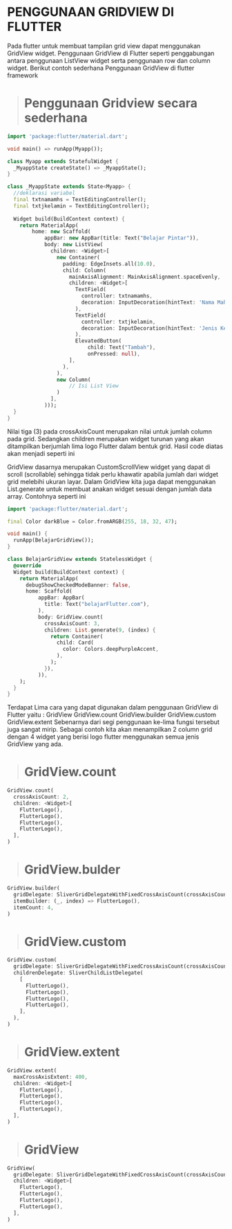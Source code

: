 # PENGGUNAAN GRIDVIEW DI FLUTTER

Pada flutter untuk membuat tampilan grid view dapat menggunakan GridView widget. Penggunaan GridView di Flutter seperti penggabungan antara penggunaan ListView widget serta penggunaan row dan column widget. Berikut contoh sederhana Penggunaan GridView di flutter framework



># Penggunaan Gridview secara sederhana

```dart
import 'package:flutter/material.dart';

void main() => runApp(Myapp());

class Myapp extends StatefulWidget {
  _MyappState createState() => _MyappState();
}

class _MyappState extends State<Myapp> {
  //deklarasi variabel
  final txtnamamhs = TextEditingController();
  final txtjkelamin = TextEditingController();
  
  Widget build(BuildContext context) {
    return MaterialApp(
        home: new Scaffold(
            appBar: new AppBar(title: Text("Belajar Pintar")),
            body: new ListView(
              children: <Widget>[
                new Container(
                  padding: EdgeInsets.all(10.0),
                  child: Column(
                    mainAxisAlignment: MainAxisAlignment.spaceEvenly,
                    children: <Widget>[
                      TextField(
                        controller: txtnamamhs,
                        decoration: InputDecoration(hintText: 'Nama Mahasiswa'),
                      ),
                      TextField(
                        controller: txtjkelamin,
                        decoration: InputDecoration(hintText: 'Jenis Kelamin'),
                      ),
                      ElevatedButton(
                          child: Text("Tambah"),
                          onPressed: null),
                    ],
                  ),
                ),
                new Column(
                    // Isi List View
                )
              ],
            )));
  }
}
```
Nilai tiga (3) pada crossAxisCount merupakan nilai untuk jumlah column pada grid. Sedangkan children merupakan widget turunan yang akan ditampilkan berjumlah lima logo Flutter dalam bentuk grid. Hasil code diatas akan menjadi seperti ini

GridView dasarnya merupakan CustomScrollView widget yang dapat di scroll (scrollable) sehingga tidak perlu khawatir apabila jumlah dari widget grid melebihi ukuran layar. Dalam GridView kita juga dapat menggunakan List.generate untuk membuat anakan widget sesuai dengan jumlah data array. Contohnya seperti ini

```dart
import 'package:flutter/material.dart';

final Color darkBlue = Color.fromARGB(255, 18, 32, 47);

void main() {
  runApp(BelajarGridView());
}

class BelajarGridView extends StatelessWidget {
  @override
  Widget build(BuildContext context) {
    return MaterialApp(
      debugShowCheckedModeBanner: false,
      home: Scaffold(
          appBar: AppBar(
            title: Text("belajarFlutter.com"),
          ),
          body: GridView.count(
            crossAxisCount: 3,
            children: List.generate(9, (index) {
              return Container(
                child: Card(
                  color: Colors.deepPurpleAccent,
                ),
              );
            }),
          )),
    );
  }
}
  ```
  
Terdapat Lima cara yang dapat digunakan dalam penggunaan GridView di Flutter yaitu :
GridView
GridView.count
GridView.builder
GridView.custom
GridView.extent
Sebenarnya dari segi penggunaan ke-lima fungsi tersebut juga sangat mirip. Sebagai contoh kita akan menampilkan 2 column grid dengan 4 widget yang berisi logo flutter menggunakan semua jenis GridView yang ada.

># GridView.count
```dart
GridView.count(
  crossAxisCount: 2,
  children: <Widget>[
    FlutterLogo(),
    FlutterLogo(),
    FlutterLogo(),
    FlutterLogo(),
  ],
)
```
># GridView.bulder
```dart
GridView.builder(
  gridDelegate: SliverGridDelegateWithFixedCrossAxisCount(crossAxisCount: 2),
  itemBuilder: (_, index) => FlutterLogo(),
  itemCount: 4,
)
```

># GridView.custom
```dart
GridView.custom(
  gridDelegate: SliverGridDelegateWithFixedCrossAxisCount(crossAxisCount: 2),
  childrenDelegate: SliverChildListDelegate(
    [
      FlutterLogo(),
      FlutterLogo(),
      FlutterLogo(),
      FlutterLogo(),
    ],
  ),
)
```

># GridView.extent
```dart
GridView.extent(
  maxCrossAxisExtent: 400,
  children: <Widget>[
    FlutterLogo(),
    FlutterLogo(),
    FlutterLogo(),
    FlutterLogo(),
  ],
)
```

># GridView
```dart
GridView(
  gridDelegate: SliverGridDelegateWithFixedCrossAxisCount(crossAxisCount: 2),
  children: <Widget>[
    FlutterLogo(),
    FlutterLogo(),
    FlutterLogo(),
    FlutterLogo(),
  ],
)
```



